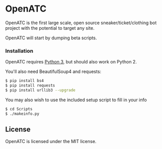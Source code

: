 # OpenATC

OpenATC is the first large scale, open source sneaker/ticket/clothing bot project with the potential to target any site.

OpenATC will start by dumping beta scripts.

### Installation

OpenATC requires [Python 3](https://www.python.org/downloads/), but should also work on Python 2.

You'll also need BeautifulSoup4 and requests:

```sh
$ pip install bs4
$ pip install requests
$ pip install urllib3 --upgrade
```

You may also wish to use the included setup script to fill in your info

```sh
$ cd Scripts
$ ./makeinfo.py
```

License
----

OpenATC is licensed under the MIT license.
